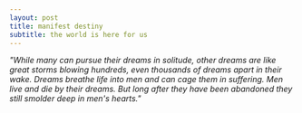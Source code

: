 ```yaml
---
layout: post
title: manifest destiny
subtitle: the world is here for us
---
```

_"While many can pursue their dreams in solitude, other dreams are like great storms blowing hundreds, even thousands of dreams apart in their wake. Dreams breathe life into men and can cage them in suffering. Men live and die by their dreams. But long after they have been abandoned they still smolder deep in men's hearts."_
